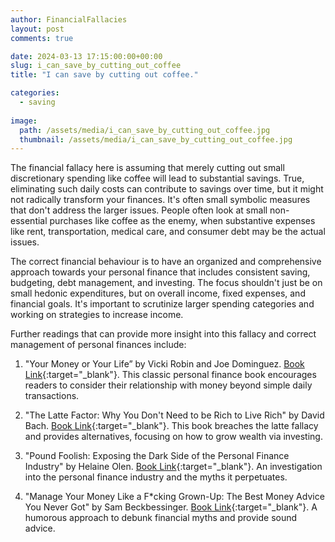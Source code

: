 ```yaml
---
author: FinancialFallacies
layout: post
comments: true

date: 2024-03-13 17:15:00:00+00:00  
slug: i_can_save_by_cutting_out_coffee
title: "I can save by cutting out coffee."

categories:
  - saving
  
image:
  path: /assets/media/i_can_save_by_cutting_out_coffee.jpg
  thumbnail: /assets/media/i_can_save_by_cutting_out_coffee.jpg
---
```


The financial fallacy here is assuming that merely cutting out small discretionary spending like coffee will lead to substantial savings. True, eliminating such daily costs can contribute to savings over time, but it might not radically transform your finances. It's often small symbolic measures that don't address the larger issues. People often look at small non-essential purchases like coffee as the enemy, when substantive expenses like rent, transportation, medical care, and consumer debt may be the actual issues.

The correct financial behaviour is to have an organized and comprehensive approach towards your personal finance that includes consistent saving, budgeting, debt management, and investing. The focus shouldn't just be on small hedonic expenditures, but on overall income, fixed expenses, and financial goals. It's important to scrutinize larger spending categories and working on strategies to increase income.

Further readings that can provide more insight into this fallacy and correct management of personal finances include:

1. "Your Money or Your Life” by Vicki Robin and Joe Dominguez. [Book Link](https://www.amazon.com/Your-Money-Life-Transforming-Relationship/dp/0143115766/ref=nosim?tag=financialfall-20){:target="_blank"}. This classic personal finance book encourages readers to consider their relationship with money beyond simple daily transactions.

2. "The Latte Factor: Why You Don't Need to be Rich to Live Rich" by David Bach. [Book Link](https://www.amazon.com/Latte-Factor-Dont-Have-Rich/dp/1982120231/ref=nosim?tag=financialfall-20){:target="_blank"}. This book breaches the latte fallacy and provides alternatives, focusing on how to grow wealth via investing.

3. "Pound Foolish: Exposing the Dark Side of the Personal Finance Industry" by Helaine Olen. [Book Link](https://www.amazon.com/Pound-Foolish-Exposing-Personal-Industry/dp/159184679X/ref=nosim?tag=financialfall-20){:target="_blank"}. An investigation into the personal finance industry and the myths it perpetuates.

4. "Manage Your Money Like a F*cking Grown-Up: The Best Money Advice You Never Got" by Sam Beckbessinger. [Book Link](https://www.amazon.com/Manage-Your-Money-cking-Grown/dp/1472143442/ref=nosim?tag=financialfall-20){:target="_blank"}. A humorous approach to debunk financial myths and provide sound advice.

